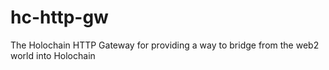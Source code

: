 # hc-http-gw
The Holochain HTTP Gateway for providing a way to bridge from the web2 world into Holochain

